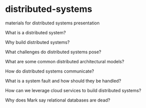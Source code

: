 # distributed-systems
materials for distributed systems presentation


What is a distributed system?​

Why build distributed systems?​

What challenges do distributed systems pose?​

What are some common distributed architectural models?​

How do distributed systems communicate?​

What is a system fault and how should they be handled?​

How can we leverage cloud services to build distributed systems?​

Why does Mark say relational databases are dead?
